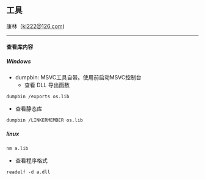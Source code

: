 ## 工具
康林（kl222@126.com)

--------------------------------------

#### 查看库内容
##### Windows
- dumpbin: MSVC工具自带。使用前启动MSVC控制台
  + 查看 DLL 导出函数

```
dumpbin /exports os.lib
```

  + 查看静态库

```
dumpbin /LINKERMEMBER os.lib
```

##### linux

```
nm a.lib
```

- 查看程序格式

```
readelf -d a.dll
```
